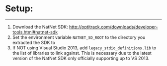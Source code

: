 # Setup:
-----------

1. Download the NatNet SDK: http://optitrack.com/downloads/developer-tools.html#natnet-sdk
2. Set the environment variable `NATNET_SD_ROOT` to the directory you extracted the SDK to
3. If NOT using Visual Studio 2013, add `legacy_stdio_definitions.lib` to the list of libraries to link against. This is necessary due to the latest version of the NatNet SDK only officially supporting up to VS 2013.